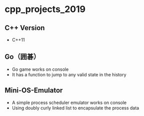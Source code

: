 # cpp_projects_2019

## C++ Version
 - C++11

## Go（囲碁）
 - Go game works on console
 - It has a function to jump to any valid state in the history

## Mini-OS-Emulator
 - A simple process scheduler emulator works on console
 - Using doubly curly linked list to encapsulate the process data 
